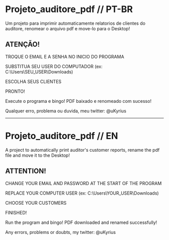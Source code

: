 # Projeto_auditore_pdf // PT-BR
Um projeto para imprimir automaticamente relatorios de clientes do auditore, renomear o arquivo pdf e move-lo para o Desktop!

## ATENÇÃO!
TROQUE O EMAIL E A SENHA NO INICIO DO PROGRAMA

SUBSTITUA SEU USER DO COMPUTADOR (ex: C:\Users\SEU_USER\Downloads)

ESCOLHA SEUS CLIENTES

PRONTO!

Execute o programa e bingo! PDF baixado e renomeado com sucesso!

Qualquer erro, problema ou duvida, meu twitter: @uKyrius

-------------------------------------------------------------------------------------------------------------------------------------------------

# Projeto_auditore_pdf // EN
A project to automatically print auditor's customer reports, rename the pdf file and move it to the Desktop!

## ATTENTION!
CHANGE YOUR EMAIL AND PASSWORD AT THE START OF THE PROGRAM

REPLACE YOUR COMPUTER USER (ex: C:\Users\YOUR_USER\Downloads)

CHOOSE YOUR CUSTOMERS

FINISHED!

Run the program and bingo! PDF downloaded and renamed successfully!

Any errors, problems or doubts, my twitter: @uKyrius
